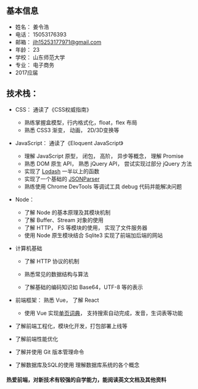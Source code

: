 ## 基本信息
* 姓名： 姜令浩
* 电话： 15053176393  
* 邮箱： jlh15253177971@gmail.com
* 年龄： 23
* 学校： 山东师范大学
* 专业： 电子商务
* 2017应届


## 技术栈：

* CSS： 通读了《CSS权威指南》

    * 熟练掌握盒模型，行内格式化，float，flex 布局
    * 熟悉 CSS3 渐变， 动画， 2D/3D变换等

* JavaScript： 通读了《Eloquent JavaScript》

    * 理解 JavaScript 原型， 闭包， 高阶， 异步等概念， 理解 Promise
    * 熟悉 DOM 原生 API， 熟悉 jQuery API， 尝试实现过部分 jQuery 方法
    * 实现了 [Lodash](https://github.com/jianglinghao/JavaScript/blob/master/JiangLingHao-lodash.js) 一半以上的函数
    * 实现了一个基础的 [JSONParser](https://github.com/jianglinghao/JavaScript/blob/master/JSONParser.js)
    * 熟练使用 Chrome DevTools 等调试工具 debug 代码并能解决问题 

* Node： 
    * 了解 Node 的基本原理及其模块机制
    * 了解 Buffer、Stream 对象的使用 
    * 了解 HTTP， FS 等模块的使用， 实现了文件服务器
    * 使用 Node 原生模块结合 Sqlite3 实现了前端加后端的网站

* 计算机基础

    * 了解 HTTP 协议的机制  

    * 熟悉常见的数据结构与算法
        
    * 了解基础的编码知识如 Base64，UTF-8 等的表示

* 前端框架： 熟悉 Vue， 了解 React
    * 使用 Vue 实现[单页词典]()， 支持搜索自动完成，发音，生词表等功能

* 了解前端工程化，模块化开发，打包部署上线等

* 了解前端性能优化 

*  了解并使用 Git 版本管理命令 

* 了解数据库及SQL的使用 理解数据库系统的各个概念


#### 热爱前端，对新技术有较强的自学能力，能阅读英文文档及其他资料
